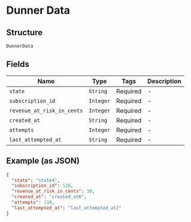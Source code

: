 
# Dunner Data

## Structure

`DunnerData`

## Fields

| Name | Type | Tags | Description |
|  --- | --- | --- | --- |
| `state` | `String` | Required | - |
| `subscription_id` | `Integer` | Required | - |
| `revenue_at_risk_in_cents` | `Integer` | Required | - |
| `created_at` | `String` | Required | - |
| `attempts` | `Integer` | Required | - |
| `last_attempted_at` | `String` | Required | - |

## Example (as JSON)

```json
{
  "state": "state4",
  "subscription_id": 126,
  "revenue_at_risk_in_cents": 30,
  "created_at": "created_at6",
  "attempts": 110,
  "last_attempted_at": "last_attempted_at2"
}
```

